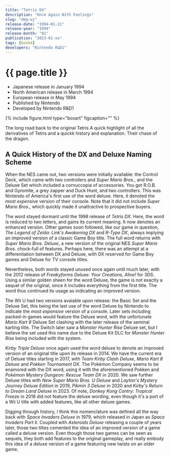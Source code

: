 ```yaml
---
title: "Tetris DX"
description: "Once Again With Feelings"
slug: "dmg-wj"
release-date: "1994-01-21"
release-year: "1994"
release-month: "01"
publication: "2023-01-xx"
tags: [book4]
developers: "Nintendo R&D1"
---
```

# {{ page.title }}
 
- Japanese release in January 1994
- North American release in March 1994
- European release in May 1994
- Published by Nintendo
- Developed by Nintendo R&D1
 
{% include figure.html type="boxart" figcaption="" %}

The long road back to the original Tetris
A quick highlight of all the derivatives of Tetris and a quickk history and explanation. Their chase of the dragon.

## A Quick History of the DX and Deluxe Naming Scheme
When the NES came out, two versions were initially available: the Control Deck, which came with two controllers and *Super Mario Bros.*, and the Deluxe Set which included a cornuccopia of accessories. You got R.O.B. and Gyromite, a grey zapper and Duck Hunt, and two controllers. This was Nintendo of America's first use of the word deluxe. Here, it denoted the *most expensive* version of their console. Note that it did not include *Super Mario Bros.*, which quickly made it unattractive to prospective buyers.

The word stayed dormant until the 1998 release of *Tetris DX*. Here, the word is reduced to two letters, and gains its current meaning. It now denotes an enhanced version. Other games soon followed, like our game in question, *The Legend of Zelda: Link's Awakening DX* and *R-Type DX*, always implying an improved version of a classic Game Boy title. The full word returns with *Super Mario Bros. Deluxe*, a new version of the original NES *Super Mario Bros.* chock-full of features. Perhaps here, there was an attempt at a differentiation between DX and Deluxe, with DX reserved for Game Boy games and Deluxe for TV console titles. 

Nevertheless, both words stayed unused once again until much later, with the 2012 release of *Freakyforms Deluxe: Your Creations, Alive!* for 3DS. Using a similar golden sheen for the word Deluxe, the game is not exactly a sequel of the original, since it includes everything from the first title. The word thus continued its usage as indicating an improved version.

The Wii U had two versions avaiable upon release: the Basic Set and the Deluxe Set, this being the last use of the word Deluxe by Nintendo to indicate the *most expensive* version of a console. Later sets including packed-in games would feature the Deluxe word, with the unfortunate *Mario Kart 8* Deluxe Set clashing with the later release of the seminal karting title. The Switch later saw a *Monster Hunter Rise* Deluxe set, but I believe the set used this name due to the Deluxe Kit DLC for *Monster Hunter Rise* being included with the system.

*Kirby Triple Deluxe* once again used the word deluxe to denote an improved version of an original title upon its release in 2014. We have the current era of Deluxe titles starting in 2017, with *Team Kirby Clash Deluxe*, *Mario Kart 8 Deluxe* and *Pokken Tournament DX*. The Pokémon Company seems to be enamored with the DX word, using it with the aforementioned Pokken and *Pokémon Mystery Dungeon: Rescue Team DX* in 2020. We saw further Deluxe titles with *New Super Mario Bros. U Deluxe* and *Layton's Mystery Journey Deluxe Edition* in 2019, *Pikmin 3 Deluxe* in 2020 and *Kirby's Return to Dream Land Deluxe* in 2023. Of note, *Donkey Kong Contry: Tropical Freeze* in 2018 did not feature the deluxe wording, even though it's a port of a Wii U title with added features, like all other deluxe games.

Digging through history, I think this nomenclature was defined all the way back with *Space Invaders Deluxe* in 1979, which released in Japan as *Space Invaders Part II*. Coupled with *Asteroids Deluxe* releasing a couple of years later, those two tiltes cemented the idea of an improved version of a game called a deluxe version. Even though those two games can be seen as sequels, they both add features to the original gameplay, and really embody this idea of a deluxe version of a game featuring new twists on an older game.